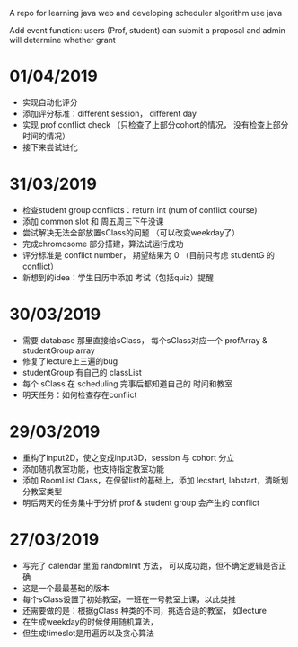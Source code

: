A repo for learning java web and developing scheduler algorithm use java

Add event function:
users (Prof, student) can submit a proposal and admin will determine whether grant
# 01/04/2019
- 实现自动化评分
- 添加评分标准：different session， different day
- 实现 prof conflict check （只检查了上部分cohort的情况， 没有检查上部分时间的情况）
- 接下来尝试进化
# 31/03/2019
- 检查student group conflicts：return int (num of conflict course)
- 添加 common slot 和 周五周三下午没课
- 尝试解决无法全部放置sClass的问题 （可以改变weekday了）
- 完成chromosome 部分搭建，算法试运行成功
- 评分标准是 conflict number， 期望结果为 0 （目前只考虑 studentG 的 conflict）
- 新想到的idea：学生日历中添加 考试（包括quiz）提醒
# 30/03/2019
- 需要 database 那里直接给sClass， 每个sClass对应一个 profArray & studentGroup array
- 修复了lecture上三遍的bug
- studentGroup 有自己的 classList
- 每个 sClass 在 scheduling 完事后都知道自己的 时间和教室
- 明天任务：如何检查存在conflict
# 29/03/2019
- 重构了input2D，使之变成input3D，session 与 cohort 分立
- 添加随机教室功能，也支持指定教室功能
- 添加 RoomList Class，在保留list的基础上，添加 lecstart, labstart，清晰划分教室类型
- 明后两天的任务集中于分析 prof & student group 会产生的 conflict
# 27/03/2019
- 写完了 calendar 里面 randomInit 方法， 可以成功跑，但不确定逻辑是否正确
- 这是一个最最基础的版本
- 每个sClass设置了初始教室，一班在一号教室上课，以此类推
- 还需要做的是：根据gClass 种类的不同，挑选合适的教室， 如lecture
- 在生成weekday的时候使用随机算法，
- 但生成timeslot是用遍历以及贪心算法